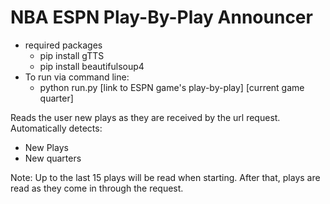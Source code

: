 # NBA ESPN Play-By-Play Announcer

- required packages
    - pip install gTTS
    - pip install beautifulsoup4
- To run via command line:
    - python run.py [link to ESPN game's play-by-play] [current game quarter]
    
Reads the user new plays as they are received by the url request.
Automatically detects:
- New Plays
- New quarters

Note: Up to the last 15 plays will be read when starting. After that, plays are read as they come in through the request.

